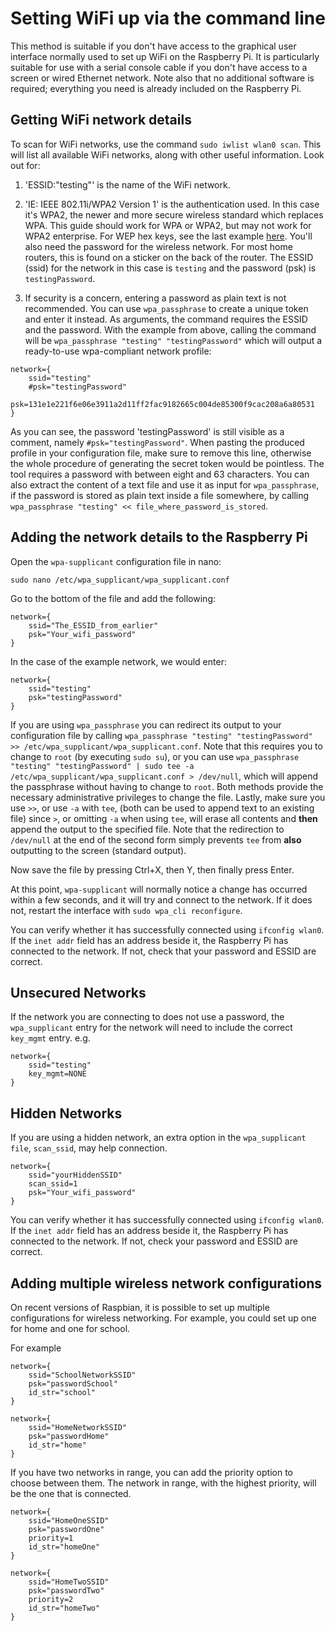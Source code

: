 # Setting WiFi up via the command line


This method is suitable if you don't have access to the graphical user interface normally used to set up WiFi on the Raspberry Pi. It is particularly suitable for use with a serial console cable if you don't have access to a screen or wired Ethernet network. Note also that no additional software is required; everything you need is already included on the Raspberry Pi.   

## Getting WiFi network details  

To scan for WiFi networks, use the command `sudo iwlist wlan0 scan`. This will list all available WiFi networks, along with other useful information. Look out for:

1. 'ESSID:"testing"' is the name of the WiFi network.   

1. 'IE: IEEE 802.11i/WPA2 Version 1' is the authentication used. In this case it's WPA2, the newer and more secure wireless standard which replaces WPA. This guide should work for WPA or WPA2, but may not work for WPA2 enterprise. For WEP hex keys, see the last example [here](http://www.freebsd.org/cgi/man.cgi?query=wpa_supplicant.conf&sektion=5&apropos=0&manpath=NetBSD+6.1.5). You'll also need the password for the wireless network. For most home routers, this is found on a sticker on the back of the router. The ESSID (ssid) for the network in this case is `testing` and the password (psk) is `testingPassword`.

1. If security is a concern, entering a password as plain text is not recommended. You can use `wpa_passphrase` to create a unique token and enter it instead. As arguments, the command requires the ESSID and the password. With the example from above, calling the command will be `wpa_passphrase "testing" "testingPassword"` which will output a ready-to-use wpa-compliant network profile:

  ```
  network={
	  ssid="testing"
	  #psk="testingPassword"
	  psk=131e1e221f6e06e3911a2d11ff2fac9182665c004de85300f9cac208a6a80531
  }
  ```

  As you can see, the password 'testingPassword' is still visible as a comment, namely `#psk="testingPassword"`. When pasting the produced profile in your configuration file, make sure to remove this line, otherwise the whole procedure of generating the secret token would be pointless. The tool requires a password with between eight and 63 characters. You can also extract the content of a text file and use it as input for `wpa_passphrase`, if the password is stored as plain text inside a file somewhere, by calling `wpa_passphrase "testing" << file_where_password_is_stored`.


## Adding the network details to the Raspberry Pi

Open the `wpa-supplicant` configuration file in nano:

`sudo nano /etc/wpa_supplicant/wpa_supplicant.conf`  

Go to the bottom of the file and add the following:   

```
network={
    ssid="The_ESSID_from_earlier"
    psk="Your_wifi_password"
}
```

In the case of the example network, we would enter:  

```
network={
    ssid="testing"
    psk="testingPassword"
}
```

If you are using `wpa_passphrase` you can redirect its output to your configuration file by calling `wpa_passphrase "testing" "testingPassword" >> /etc/wpa_supplicant/wpa_supplicant.conf`. Note that this requires you to change to `root` (by executing `sudo su`), or you can use `wpa_passphrase "testing" "testingPassword" | sudo tee -a /etc/wpa_supplicant/wpa_supplicant.conf > /dev/null`, which will append the passphrase without having to change to `root`. Both methods provide the necessary administrative privileges to change the file. Lastly, make sure you use `>>`, or use `-a` with `tee`, (both can be used to append text to an existing file) since `>`, or omitting `-a` when using `tee`, will erase all contents and **then** append the output to the specified file. Note that the redirection to `/dev/null` at the end of the second form simply prevents `tee` from **also** outputting to the screen (standard output).

Now save the file by pressing Ctrl+X, then Y, then finally press Enter.  

At this point, `wpa-supplicant` will normally notice a change has occurred within a few seconds, and it will try and connect to the network. If it does not, restart the interface with `sudo wpa_cli reconfigure`.   

You can verify whether it has successfully connected using `ifconfig wlan0`. If the `inet addr` field has an address beside it, the Raspberry Pi has connected to the network. If not, check that your password and ESSID are correct.  

## Unsecured Networks

If the network you are connecting to does not use a password, the `wpa_supplicant` entry for the network will need to include the correct `key_mgmt` entry.
e.g.
```
network={
    ssid="testing"
    key_mgmt=NONE
}
```

## Hidden Networks

If you are using a hidden network, an extra option in the `wpa_supplicant file`, `scan_ssid`, may help connection.

```
network={
    ssid="yourHiddenSSID"
    scan_ssid=1
    psk="Your_wifi_password"
}
```

You can verify whether it has successfully connected using `ifconfig wlan0`. If the `inet addr` field has an address beside it, the Raspberry Pi has connected to the network. If not, check your password and ESSID are correct.   

## Adding multiple wireless network configurations

On recent versions of Raspbian, it is possible to set up multiple configurations for wireless networking. For example, you could set up one for home and one for school.

For example
```
network={
    ssid="SchoolNetworkSSID"
    psk="passwordSchool"
    id_str="school"
}

network={
    ssid="HomeNetworkSSID"
    psk="passwordHome"
    id_str="home"
}
```

If you have two networks in range, you can add the priority option to choose between them. The network in range, with the highest priority, will be the one that is connected.

```
network={
    ssid="HomeOneSSID"
    psk="passwordOne"
    priority=1
    id_str="homeOne"
}

network={
    ssid="HomeTwoSSID"
    psk="passwordTwo"
    priority=2
    id_str="homeTwo"
}
```
